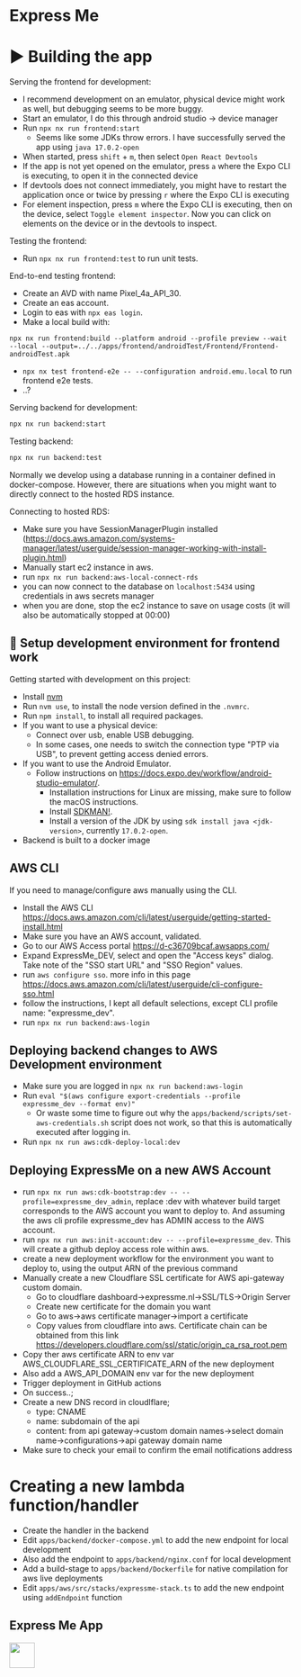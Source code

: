 # Express Me

# :arrow_forward: Building the app

Serving the frontend for development:

- I recommend development on an emulator, physical device might work as well, but debugging seems to be more buggy.
- Start an emulator, I do this through android studio -> device manager
- Run `npx nx run frontend:start`
  - Seems like some JDKs throw errors. I have successfully served the app using `java 17.0.2-open`
- When started, press `shift` + `m`, then select `Open React Devtools`
- If the app is not yet opened on the emulator, press `a` where the Expo CLI is executing, to open it in the connected device
- If devtools does not connect immediately, you might have to restart the application once or twice by pressing `r` where the Expo CLI is executing
- For element inspection, press `m` where the Expo CLI is executing, then on the device, select `Toggle element inspector`. Now you can click on elements on the device or in the devtools to inspect.

Testing the frontend:

- Run `npx nx run frontend:test` to run unit tests.

End-to-end testing frontend:

- Create an AVD with name Pixel_4a_API_30.
- Create an eas account.
- Login to eas with `npx eas login`.
- Make a local build with:

```
npx nx run frontend:build --platform android --profile preview --wait --local --output=../../apps/frontend/androidTest/Frontend/Frontend-androidTest.apk
```

- `npx nx test frontend-e2e -- --configuration android.emu.local` to run frontend e2e tests.
- ..?

Serving backend for development:

```sh
npx nx run backend:start
```

Testing backend:

```sh
npx nx run backend:test
```

Normally we develop using a database running in a container defined in docker-compose.
However, there are situations when you might want to directly connect to the hosted RDS instance.

Connecting to hosted RDS:

- Make sure you have SessionManagerPlugin installed (https://docs.aws.amazon.com/systems-manager/latest/userguide/session-manager-working-with-install-plugin.html)
- Manually start ec2 instance in aws.
- run `npx nx run backend:aws-local-connect-rds`
- you can now connect to the database on `localhost:5434` using credentials in aws secrets manager
- when you are done, stop the ec2 instance to save on usage costs (it will also be automatically stopped at 00:00)

## :hammer: Setup development environment for frontend work

Getting started with development on this project:

- Install [nvm](https://github.com/nvm-sh/nvm)
- Run `nvm use`, to install the node version defined in the `.nvmrc`.
- Run `npm install`, to install all required packages.
- If you want to use a physical device:
  - Connect over usb, enable USB debugging.
  - In some cases, one needs to switch the connection type "PTP via USB", to prevent getting access denied errors.
- If you want to use the Android Emulator.
  - Follow instructions on https://docs.expo.dev/workflow/android-studio-emulator/.
    - Installation instructions for Linux are missing, make sure to follow the macOS instructions.
    - Install [SDKMAN!](https://sdkman.io/).
    - Install a version of the JDK by using `sdk install java <jdk-version>`, currently `17.0.2-open`.
- Backend is built to a docker image

## AWS CLI

If you need to manage/configure aws manually using the CLI.

- Install the AWS CLI https://docs.aws.amazon.com/cli/latest/userguide/getting-started-install.html
- Make sure you have an AWS account, validated.
- Go to our AWS Access portal https://d-c36709bcaf.awsapps.com/
- Expand ExpressMe_DEV, select and open the "Access keys" dialog. Take note of the "SSO start URL" and "SSO Region" values.
- run `aws configure sso`. more info in this page https://docs.aws.amazon.com/cli/latest/userguide/cli-configure-sso.html
- follow the instructions, I kept all default selections, except CLI profile name: "expressme_dev".
- run `npx nx run backend:aws-login`

## Deploying backend changes to AWS Development environment

- Make sure you are logged in `npx nx run backend:aws-login`
- Run `eval "$(aws configure export-credentials --profile expressme_dev --format env)"`
  - Or waste some time to figure out why the `apps/backend/scripts/set-aws-credentials.sh` script does not work, so that this is automatically executed after logging in.
- Run `npx nx run aws:cdk-deploy-local:dev`

## Deploying ExpressMe on a new AWS Account

- run `npx nx run aws:cdk-bootstrap:dev -- --profile=expressme_dev_admin`, replace :dev with whatever build target corresponds to the AWS account you want to deploy to. And assuming the aws cli profile expressme_dev has ADMIN access to the AWS account.
- run `npx nx run aws:init-account:dev -- --profile=expressme_dev`. This will create a github deploy access role within aws.
- create a new deployment workflow for the environment you want to deploy to, using the output ARN of the previous command
- Manually create a new Cloudflare SSL certificate for AWS api-gateway custom domain.
  - Go to cloudflare dashboard->expressme.nl->SSL/TLS->Origin Server
  - Create new certificate for the domain you want
  - Go to aws->aws certificate manager->import a certificate
  - Copy values from cloudflare into aws. Certificate chain can be obtained from this link https://developers.cloudflare.com/ssl/static/origin_ca_rsa_root.pem
- Copy ther aws certificate ARN to env var AWS_CLOUDFLARE_SSL_CERTIFICATE_ARN of the new deployment
- Also add a AWS_API_DOMAIN env var for the new deployment
- Trigger deployment in GitHub actions
- On success..;
- Create a new DNS record in cloudlflare;
  - type: CNAME
  - name: subdomain of the api
  - content: from api gateway->custom domain names->select domain name->configurations->api gateway domain name
- Make sure to check your email to confirm the email notifications address

# Creating a new lambda function/handler

- Create the handler in the backend
- Edit `apps/backend/docker-compose.yml` to add the new endpoint for local development
- Also add the endpoint to `apps/backend/nginx.conf` for local development
- Add a build-stage to `apps/backend/Dockerfile` for native compilation for aws live deployments
- Edit `apps/aws/src/stacks/expressme-stack.ts` to add the new endpoint using `addEndpoint` function

## Express Me App

<a alt="Nx logo" href="https://nx.dev" target="_blank" rel="noreferrer"><img src="https://raw.githubusercontent.com/nrwl/nx/master/images/nx-logo.png" width="45"></a>
